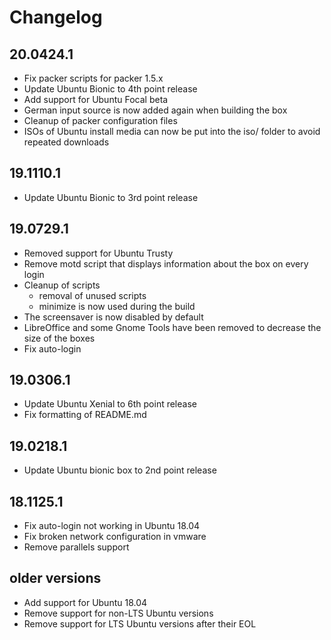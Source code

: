 # Changelog

## 20.0424.1

* Fix packer scripts for packer 1.5.x
* Update Ubuntu Bionic to 4th point release
* Add support for Ubuntu Focal beta
* German input source is now added again when building the box
* Cleanup of packer configuration files
* ISOs of Ubuntu install media can now be put into the iso/ folder to avoid repeated downloads

## 19.1110.1

* Update Ubuntu Bionic to 3rd point release

## 19.0729.1

* Removed support for Ubuntu Trusty
* Remove motd script that displays information about the box on every login
* Cleanup of scripts
  * removal of unused scripts
  * minimize is now used during the build
* The screensaver is now disabled by default
* LibreOffice and some Gnome Tools have been removed to decrease the size of the boxes
* Fix auto-login

## 19.0306.1

* Update Ubuntu Xenial to 6th point release
* Fix formatting of README.md

## 19.0218.1

* Update Ubuntu bionic box to 2nd point release

## 18.1125.1

* Fix auto-login not working in Ubuntu 18.04
* Fix broken network configuration in vmware
* Remove parallels support

## older versions

* Add support for Ubuntu 18.04
* Remove support for non-LTS Ubuntu versions
* Remove support for LTS Ubuntu versions after their EOL
